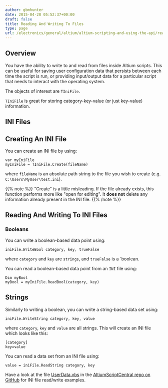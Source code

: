 ```yaml
---
author: gbmhunter
date: 2015-04-28 05:52:37+00:00
draft: false
title: Reading And Writing To Files
type: page
url: /electronics/general/altium/altium-scripting-and-using-the-api/reading-and-writing-to-files
---
```


## Overview

You have the ability to write to and read from files inside Altium scripts. This can be useful for saving user configuration data that persists between each time the script is run, or providing input/output data for a particular script that needs to interact with the operating system.

The objects of interest are `TIniFile`.

`TIniFile` is great for storing category-key-value (or just key-value) information.

## INI Files

## Creating An INI File

You can create an INI file by using:

```
var myIniFile
myIniFile = TIniFile.Create(fileName)
```

where `fileName` is an absolute path string to the file you wish to create (e.g. `C:\Users\MyUser\test.ini`).

{{% note %}}
"Create" is a little misleading. If the file already exists, this function performs more like "open for editing". It **does not** delete any information already present in the INI file.
{{% /note %}}

## Reading And Writing To INI Files

### Booleans

You can write a boolean-based data point using:

```
iniFile.WriteBool category, key, trueFalse
```

where `category` and `key` are `strings`, and `trueFalse` is a `boolean.

You can read a boolean-based data point from an `INI` file using:

```
Dim myBool
myBool = myIniFile.ReadBool(category, key)
```

## Strings

Similarly to writing a boolean, you can write a string-based data set using:

```
iniFile.WriteString category, key, value
```

where `category`, `key` and `value` are all strings. This will create an INI file which looks like this: 

```
[category]
key=value
```

You can read a data set from an INI file using:
    
```
value = iniFile.ReadString category, key
```

Have a look at the file [UserData.vbs](https://github.com/mbedded-ninja/AltiumScriptCentral/blob/master/src/UserData/UserData.vbs) in the [AltiumScriptCentral repo on GitHub](https://github.com/mbedded-ninja/AltiumScriptCentral) for INI file read/write examples.
